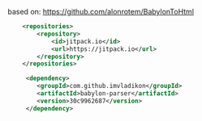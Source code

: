 based on:
https://github.com/alonrotem/BabylonToHtml

```xml
    <repositories>
        <repository>
            <id>jitpack.io</id>
            <url>https://jitpack.io</url>
        </repository>
    </repositories>
```
```xml
     <dependency>
        <groupId>com.github.imvladikon</groupId>
        <artifactId>babylon-parser</artifactId>
        <version>30c9962687</version>
     </dependency>
```